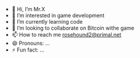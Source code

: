 - 👋 Hi, I’m Mr.X
- 👀 I’m interested in game development
- 🌱 I’m currently learning code
- 💞️ I’m looking to collaborate on Bitcoin withe game
- 📫 How to reach me rosehound2@primal.net
- 😄 Pronouns: ...
- ⚡ Fun fact: ...

<!---
xbtcapp/xbtcapp is a ✨ special ✨ repository because its `README.md` (this file) appears on your GitHub profile.
You can click the Preview link to take a look at your changes.
--->
